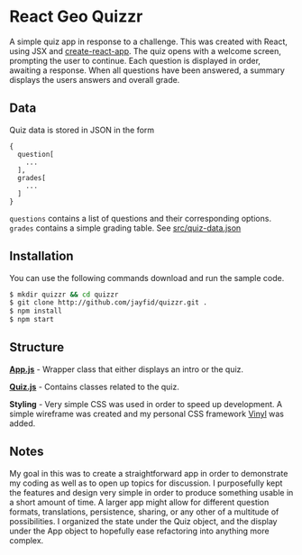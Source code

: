 #  React Geo Quizzr

A simple quiz app in response to a challenge.
This was created with React, using JSX and [create-react-app](https://github.com/facebookincubator/create-react-app). The quiz opens with a welcome screen, prompting the user to continue.  Each question is displayed in order, awaiting a response.  When all questions have been answered, a summary displays the users answers and overall grade.

## Data

Quiz data is stored in JSON in the form
```
{
  question[
    ...
  ],
  grades[
    ...
  ]
}
```
`questions` contains a list of questions and their corresponding options. `grades` contains a simple grading table.
See [src/quiz-data.json](src/quiz-data.json)


## Installation

You can use the following commands download and run the sample code.
```bash
$ mkdir quizzr && cd quizzr
$ git clone http://github.com/jayfid/quizzr.git .
$ npm install
$ npm start
```
## Structure
**[App.js](src/App.js)** - Wrapper class that either displays an intro or the quiz.

**[Quiz.js](src/Quiz.js)** - Contains classes related to the quiz.

**Styling** - Very simple CSS was used in order to speed up development.  A simple wireframe was created and my personal CSS framework [Vinyl](https://github.com/jayfid/vinyl) was added.

## Notes
My goal in this was to create a straightforward app in order to demonstrate my coding as well as to open up topics for discussion.  I purposefully kept the features and design very simple in order to produce something usable in a short amount of time. A larger app might allow for different question formats, translations, persistence, sharing, or any other of a multitude of possibilities.  I organized the state under the Quiz object, and the display under the App object to hopefully ease refactoring into anything more complex.
